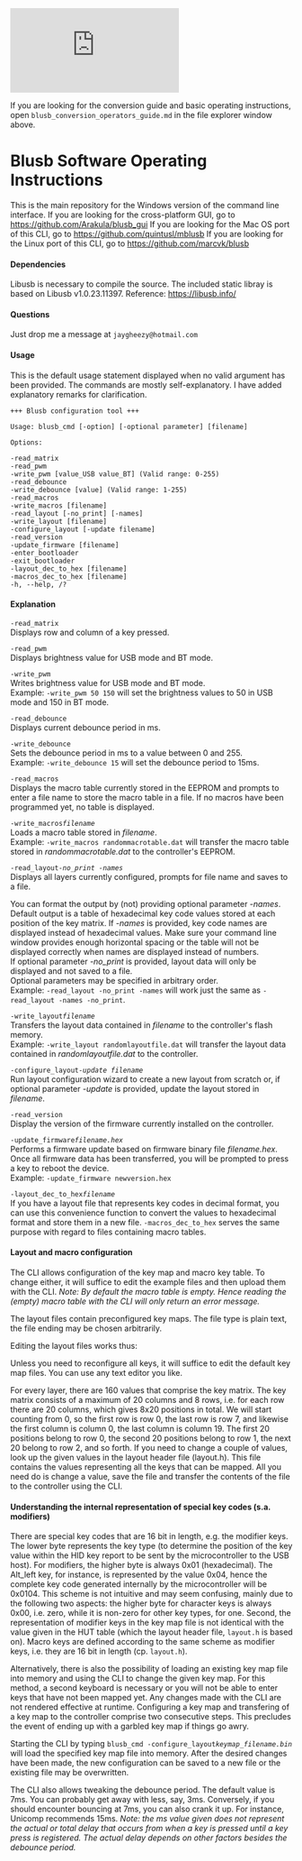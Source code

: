 ![Image of Blusb Logo](https://deskthority.net/download/file.php?id=52810)

If you are looking for the conversion guide and basic operating instructions, open `blusb_conversion_operators_guide.md` in the file explorer window above.

# Blusb Software Operating Instructions

This is the main repository for the Windows version of the command line interface.
If you are looking for the cross-platform GUI, go to https://github.com/Arakula/blusb_gui
If you are looking for the Mac OS port of this CLI, go to https://github.com/quintusl/mblusb
If you are looking for the Linux port of this CLI, go to https://github.com/marcvk/blusb

#### Dependencies

Libusb is necessary to compile the source. The included static libray is based on Libusb v1.0.23.11397.
Reference: https://libusb.info/

#### Questions

Just drop me a message at `jaygheezy@hotmail.com`

#### Usage

This is the default usage statement displayed when no valid argument has been provided. The commands are mostly self-explanatory. I have added explanatory remarks for clarification.

    +++ Blusb configuration tool +++

    Usage: blusb_cmd [-option] [-optional parameter] [filename]

    Options:

    -read_matrix
    -read_pwm
    -write_pwm [value_USB value_BT] (Valid range: 0-255)  
    -read_debounce  
    -write_debounce [value] (Valid range: 1-255)  
    -read_macros  
    -write_macros [filename]  
    -read_layout [-no_print] [-names]  
    -write_layout [filename]  
    -configure_layout [-update filename]  
    -read_version  
    -update_firmware [filename]  
    -enter_bootloader  
    -exit_bootloader  
    -layout_dec_to_hex [filename]  
    -macros_dec_to_hex [filename]  
    -h, --help, /?

#### Explanation

`-read_matrix`  
Displays row and column of a key pressed.

`-read_pwm`  
Displays brightness value for USB mode and BT mode.

`-write_pwm`  
Writes brightness value for USB mode and BT mode.  
Example: `-write_pwm 50 150` will set the brightness values to 50 in USB mode and 150 in BT mode.

`-read_debounce`  
Displays current debounce period in ms.

`-write_debounce`  
Sets the debounce period in ms to a value between 0 and 255.  
Example: `-write_debounce 15` will set the debounce period to 15ms.

`-read_macros`  
Displays the macro table currently stored in the EEPROM and prompts to enter a file name to store the macro table in a file. If no macros have been programmed yet, no table is displayed.

`-write_macros`*`filename`*  
Loads a macro table stored in *filename*.  
Example: `-write_macros randommacrotable.dat` will transfer the macro table stored in *randommacrotable.dat* to the controller's EEPROM.

`-read_layout`*`-no_print -names`*  
Displays all layers currently configured, prompts for file name and saves to a file.

You can format the output by (not) providing optional parameter *-names*. Default output is a table of hexadecimal key code values stored at each position of the key matrix. If *-names* is provided, key code names are displayed instead of hexadecimal values. Make sure your command line window provides enough horizontal spacing or the table will not be displayed correctly when names are displayed instead of numbers.  
If optional parameter *-no_print* is provided, layout data will only be displayed and not saved to a file.  
Optional parameters may be specified in arbitrary order.  
Example: `-read_layout -no_print -names` will work just the same as `-read_layout -names -no_print`.   

`-write_layout`*`filename`*  
Transfers the layout data contained in *filename* to the controller's flash memory.  
Example: `-write_layout randomlayoutfile.dat` will transfer the layout data contained in *randomlayoutfile.dat* to the controller.

`-configure_layout`*`-update filename`*  
Run layout configuration wizard to create a new layout from scratch or, if optional parameter *-update* is provided, update the layout stored in *filename*.

`-read_version`  
Display the version of the firmware currently installed on the controller.

`-update_firmware`*`filename.hex`*  
Performs a firmware update based on firmware binary file *filename.hex*. Once all firmware data has been transferred, you will be prompted to press a key to reboot the device.  
Example: `-update_firmware newversion.hex`  

`-layout_dec_to_hex`*`filename`*  
If you have a layout file that represents key codes in decimal format, you can use this convenience function to convert the values to hexadecimal format and store them in a new file. `-macros_dec_to_hex` serves the same purpose with regard to files containing macro tables.

#### Layout and macro configuration

The CLI allows configuration of the key map and macro key table. To change either, it will suffice to edit the example files and then upload them with the CLI.
*Note: By default the macro table is empty. Hence reading the (empty) macro table with the CLI will only return an error message.*

The layout files contain preconfigured key maps. The file type is plain text, the file ending may be chosen arbitrarily.

Editing the layout files works thus:

Unless you need to reconfigure all keys, it will suffice to edit the default key map files. You can use any text editor you like.

For every layer, there are 160 values that comprise the key matrix. The key matrix consists of a maximum of 20 columns and 8 rows, i.e. for each row there are 20 columns, which gives 8x20 positions in total.
We will start counting from 0, so the first row is row 0, the last row is row 7, and likewise the first column is column 0, the last column is column 19.
The first 20 positions belong to row 0, the second 20 positions belong to row 1, the next 20 belong to row 2, and so forth. If you need to change a couple of values, look up the given values in the layout header file (layout.h). This file contains the values representing all the keys that can be mapped. All you need do is change a value, save the file and transfer the contents of the file to the controller using the CLI.

#### Understanding the internal representation of special key codes (s.a. modifiers)

There are special key codes that are 16 bit in length, e.g. the modifier keys. The lower byte represents the key type (to determine the position of the key value within the HID key report to be sent by the microcontroller to the USB host).
For modifiers, the higher byte is always 0x01 (hexadecimal). The Alt_left key, for instance, is represented by the value 0x04, hence the complete key code generated internally by the microcontroller will be 0x0104.
This scheme is not intuitive and may seem confusing, mainly due to the following two aspects: the higher byte for character keys is always 0x00, i.e. zero, while it is non-zero for other key types, for one. Second, the representation of modifier keys in the key map file is not identical with the value given in the HUT table (which the layout header file, `layout.h` is based on). 
Macro keys are defined according to the same scheme as modifier keys, i.e. they are 16 bit in length (cp. `layout.h`).

Alternatively, there is also the possibility of loading an existing key map file into memory and using the CLI to change the given key map. For this method, a second keyboard is necessary or you will not be able to enter keys that have not been mapped yet.
Any changes made with the CLI are not rendered effective at runtime. Configuring a key map and transfering of a key map to the controller comprise two consecutive steps. This precludes the event of ending up with a garbled key map if things go awry.

Starting the CLI by typing `blusb_cmd -configure_layout`*`keymap_filename.bin`* will load the specified key map file into memory. After the desired changes have been made, the new configuration can be saved to a new file or the existing file may be overwritten.

The CLI also allows tweaking the debounce period. The default value is 7ms. You can probably get away with less, say, 3ms. Conversely, if you should encounter bouncing at 7ms, you can also crank it up. For instance, Unicomp recommends 15ms.
*Note: the ms value given does not represent the actual or total delay that occurs from when a key is pressed until a key press is registered. The actual delay depends on other factors besides the debounce period.*
